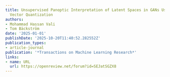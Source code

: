 ```yaml
---
title: Unsupervised Panoptic Interpretation of Latent Spaces in GANs Using Space-Filling
  Vector Quantization
authors:
- Mohammad Hassan Vali
- Tom Bäckström
date: '2025-01-01'
publishDate: '2025-10-20T11:40:52.282552Z'
publication_types:
- article-journal
publication: '*Transactions on Machine Learning Research*'
links:
- name: URL
  url: https://openreview.net/forum?id=SEJatSGZX8
---
```


